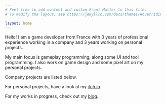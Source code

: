 ```yaml
---
# Feel free to add content and custom Front Matter to this file.
# To modify the layout, see https://jekyllrb.com/docs/themes/#overriding-theme-defaults

layout: home
---
```


Hello! I am a game developer from France with 3 years of professional experience working in a company and 3 years working on personal projects.

My main focus is gameplay programming, along some UI and tool programming. I also work on game design and some pixel art on my personal projects.

Company projects are listed below.

For personal projects, have a look at my [itch.io](https://komehara.itch.io/).

For my works in progress, check out my [blog](/blog/).